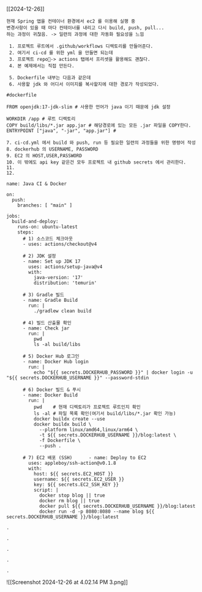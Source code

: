 
[[2024-12-26]]
	
	현재 Spring 앱을 컨테이너 환경에서 ec2 를 이용해 실행 중
	변경사항이 있을 때 마다 컨테이너를 내리고 다시 build, push, pull...
	하는 과정이 귀찮음. -> 일련의 과정에 대한 자동화 필요성을 느낌
	 
	 1. 프로젝트 루트에서 .github/workflows 디렉토리를 만들어준다. 
	 2. 여기서 ci-cd 를 위한 yml 을 만들면 되는데 
	 3. 프로젝트 repo-> actions 탭에서 프리셋을 활용해도 괜찮다.
	 4. 본 예제에서는 직접 만든다.
	 
	 5. Dockerfile 내부는 다음과 같은데 
	 6. 사용할 jdk 와 어디서 이미지를 복사할지에 대한 경로가 작성되었다. 
```
#dockerfile

FROM openjdk:17-jdk-slim # 사용한 언어가 java 이기 때문에 jdk 설정
  
WORKDIR /app # 루트 디렉토리
COPY build/libs/*.jar app.jar # 해당경로에 있는 모든 .jar 파일을 COPY한다.  
ENTRYPOINT ["java", "-jar", "app.jar"] # 
```
	
	
	7. ci-cd.yml 에서 build 와 push, run 등 필요한 일련의 과정들을 위한 명령어 작성
	8. dockerhub 의 USERNAME, PASSWORD
	9. EC2 의 HOST,USER,PASSWORD 
	10. 이 밖에도 api key 같은건 모두 프로젝트 내 github secrets 에서 관리한다. 
	11. 
	12. 
```
name: Java CI & Docker  

on:  
  push:  
    branches: [ "main" ]  
	  
jobs:  
  build-and-deploy:  
    runs-on: ubuntu-latest  
    steps:  
      # 1) 소스코드 체크아웃  
      - uses: actions/checkout@v4  
	  
      # 2) JDK 설정  
      - name: Set up JDK 17  
        uses: actions/setup-java@v4  
        with:  
          java-version: '17'  
          distribution: 'temurin'  
  
      # 3) Gradle 빌드  
      - name: Gradle Build  
        run: |  
          ./gradlew clean build  
  
      # 4) 빌드 산출물 확인  
      - name: Check jar  
        run: |  
          pwd  
          ls -al build/libs  
  
      # 5) Docker Hub 로그인  
      - name: Docker Hub login  
        run: |  
          echo "${{ secrets.DOCKERHUB_PASSWORD }}" | docker login -u "${{ secrets.DOCKERHUB_USERNAME }}" --password-stdin  
  
      # 6) Docker 빌드 & 푸시  
      - name: Docker Build  
        run: |  
          pwd    # 현재 디렉토리가 프로젝트 루트인지 확인  
          ls -al # 파일 목록 확인(여기서 build/libs/*.jar 확인 가능)  
          docker buildx create --use  
          docker buildx build \  
            --platform linux/amd64,linux/arm64 \  
            -t ${{ secrets.DOCKERHUB_USERNAME }}/blog:latest \  
            -f Dockerfile \  
            --push .  
  
      # 7) EC2 배포 (SSH)      - name: Deploy to EC2  
        uses: appleboy/ssh-action@v0.1.8  
        with:  
          host: ${{ secrets.EC2_HOST }}  
          username: ${{ secrets.EC2_USER }}  
          key: ${{ secrets.EC2_SSH_KEY }}  
          script: |  
            docker stop blog || true  
            docker rm blog || true  
            docker pull ${{ secrets.DOCKERHUB_USERNAME }}/blog:latest  
            docker run -d -p 8080:8080 --name blog ${{ secrets.DOCKERHUB_USERNAME }}/blog:latest
```
	
	.
	
	.
	
	.
	
	.
	
	.
	
 
![[Screenshot 2024-12-26 at 4.02.14 PM 3.png]]